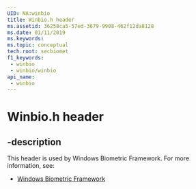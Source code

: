 ```yaml
---
UID: NA:winbio
title: Winbio.h header
ms.assetid: 36258ca5-57ed-3679-9908-462f12da8128
ms.date: 01/11/2019
ms.keywords: 
ms.topic: conceptual
tech.root: secbiomet
f1_keywords:
 - winbio
 - winbio/winbio
api_name:
 - winbio
---
```


# Winbio.h header


## -description

This header is used by Windows Biometric Framework. For more information, see:

- [Windows Biometric Framework](../_secbiomet/index.md)


